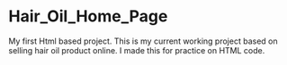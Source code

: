 # Hair_Oil_Home_Page
My first Html based project.
 This is my current working project based on selling hair oil product online. I made this for practice on HTML code.
